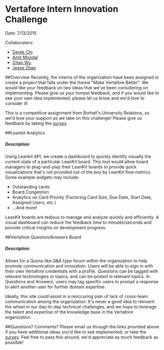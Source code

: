 # Vertafore Intern Innovation Challenge
Date: 7/13/2015

Collaboraters: 
- [Derek Chi](mailto:dchi@vertafore.com)
- [Amit Mondal](mailto:amondal@vertafore.com)
- [Chao Wu](mailto:cwu@vertafore.com)
- [Jesse Zhao](mailto:jzhao@vertafore.com)

##Overview
Recently, the interns of the organization have been assigned to create a project that falls under the theme "Make Vertafore Better". We would like your feedback on two ideas that we've been considering on implementing. Please give us your honest feedback, and if you would like to see your own idea implemented, please let us know and we'd love to consider it!

This is a competitive assignment from Bothell's University Relations, so we'd love your support as we take on this challenge!  Please give us feedback by taking the [survey](http://goo.gl/forms/3Ptc2RNUgK).

##Leankit Analytics
##### **Description**
Using Leankit API, we create a dashboard to quickly identify visually the current state of a particular LeanKit board.  This tool would allow board managers to plug-and-play their LeanKit boards to provide quick visualizations that's not provided out of the box by LeanKit flow metrics.  Some example widgets may include:
- Outstanding cards
- Board Congestion
- Analytics on Card Priority (Factoring Card Size, Due Date, Start Date, Assigned Users, etc.)
- ...And more!

LeanKit boards are tedious to manage and analyze quickly and efficiently.  A visual dashboard can reduce the feedback time to minutes/seconds and provide critical insights on development progress.

##Vertafore Question/Answers Board
##### **Description**
Allows for a Quora-like Q&A type forum within the organization to help promote communication and innovation.  Users will be able to sign in with their own Vertafore credentials with a profile.  Questions can be tagged with relevant technologies or topics, and can be posted in relevant topics.  In Questions and Answers, users may tag specific users to prompt a response to alert another user for further domain expertise.

Ideally, this site could assist in a reoccuring pain of lack of cross-team communication among the organization.  It's never a good idea to reinvent the wheel in our day-to-day technical challenges, and we hope to leverage the talent and expertise of the knowledge base in the Vertafore organization.

##Questions? Comments?
Please email us through the links provided above if you have additional ideas you'd like to see implemented, or take the [survey](http://goo.gl/forms/3Ptc2RNUgK).  Feel free to pass this around, we'd appreciate as much feedback as possible!